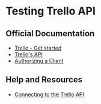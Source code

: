 # Testing Trello API

## Official Documentation

* [Trello - Get started](https://developers.trello.com/get-started/start-building)
* [Trello's API](https://developers.trello.com/advanced-reference)
* [Authorizing a Client](https://developers.trello.com/authorize)

## Help and Resources

* [Connecting to the Trello API](https://larry-price.com/blog/2014/03/18/connecting-to-the-trello-api)
